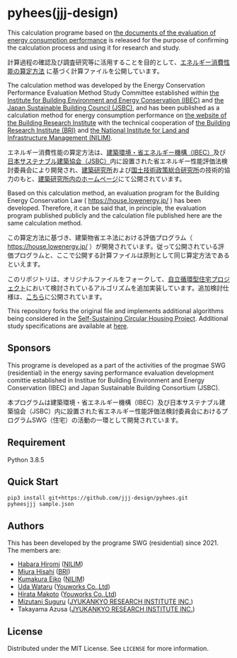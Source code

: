 # pyhees(jjj-design)

This calculation programe based on [the documents of the evaluation of energy consumption performance](https://www.kenken.go.jp/becc/house.html) is released for the purpose of confirming the calculation process and using it for research and study. 

計算過程の確認及び調査研究等に活⽤することを⽬的として、[エネルギー消費性能の算定⽅法](https://www.kenken.go.jp/becc/house.html) に基づく計算ファイルを公開しています。 

The calculation method was developed by the Energy Conservation Performance Evaluation Method Study Committee established within [the Institute for Building Environment and Energy Conservation (IBEC)](https://www.ibec.or.jp/) and [the Japan Sustainable Building Council (JSBC)](https://www.jsbc.or.jp/), and has been published as a calculation method for energy consumption performance on [the website of the Building Research Institute](https://www.kenken.go.jp/becc/house.html) with the technical cooperation of [the Building Research Institute (BRI)](https://www.kenken.go.jp/) and [the National Institute for Land and Infrastructure Management (NILIM)](http://www.nilim.go.jp/).

エネルギー消費性能の算定方法は、[建築環境・省エネルギー機構（IBEC）](https://www.ibec.or.jp/)及び[日本サステナブル建築協会（JSBC）](https://www.jsbc.or.jp/)内に設置された省エネルギー性能評価法検討委員会により開発され、[建築研究所](https://www.kenken.go.jp/)および[国土技術政策総合研究所](http://www.nilim.go.jp/)の技術的協力のもと、[建築研究所内のホームページ]( https://www.kenken.go.jp/becc/house.html)にて公開されています。

Based on this calculation method, an evaluation program for the Building Energy Conservation Law ( https://house.lowenergy.jp/ ) has been developed. Therefore, it can be said that, in principle, the evaluation program published publicly and the calculation file published here are the same calculation method.

この算定方法に基づき、建築物省エネ法における評価プログラム（ https://house.lowenergy.jp/ ）が開発されています。従って公開されている評価プログラムと、ここで公開する計算ファイルは原則として同じ算定方法であるといえます。

このリポジトリは、オリジナルファイルをフォークして、[自立循環型住宅プロジェクト](https://www.jjj-design.org/jjj/jjj-index.html)において検討されているアルゴリズムを追加実装しています。追加検討仕様は、[こちら](https://jjj-design.github.io/jjj_logic_specification/)に公開されています。

This repository forks the original file and implements additional algorithms being considered in the [Self-Sustaining Circular Housing Project](https://www.jjj-design.org/jjj/jjj-index.html). Additional study specifications are available at [here](https://jjj-design.github.io/jjj_logic_specification/).

## Sponsors

This programe is developed as a part of the activities of the progmae SWG (residential) in the energy saving performance evaluation development comittie established in Institue for Building Environment and Energy Conservation (IBEC) and Japan Sustainable Building Consortium (JSBC).

本プログラムは建築環境・省エネルギー機構（IBEC）及び日本サステナブル建築協会（JSBC）内に設置された省エネルギー性能評価法検討委員会におけるプログラムSWG（住宅）の活動の一環として開発されています。


## Requirement

Python 3.8.5

## Quick Start

```
pip3 install git+https://github.com/jjj-design/pyhees.git
pyheesjjj sample.json
```

## Authors

This has been developed by the programe SWG (residential) since 2021. The members are:
- [Habara Hiromi](https://github.com/HiromiHabara) ([NILIM](http://www.nilim.go.jp/))
- [Miura Hisahi](https://github.com/HisashiMiura) ([BRI](https://www.kenken.go.jp/))
- [Kumakura Eiko](https://github.com/kkkuma) ([NILIM](http://www.nilim.go.jp/))
- [Uda Wataru](https://github.com/udawtr) ([Youworks Co.,Ltd](https://youworks.jp/))
- [Hirata Makoto](https://github.com/rhirata0930) ([Youworks Co.,Ltd](https://youworks.jp/))
- [Mizutani Suguru](https://github.com/SMizutani) ([JYUKANKYO RESEARCH INSTITUTE INC.](https://www.jyuri.co.jp/))
- Takayama Azusa ([JYUKANKYO RESEARCH INSTITUTE INC.](https://www.jyuri.co.jp/))

## License

Distributed under the MIT License. See `LICENSE` for more information.
